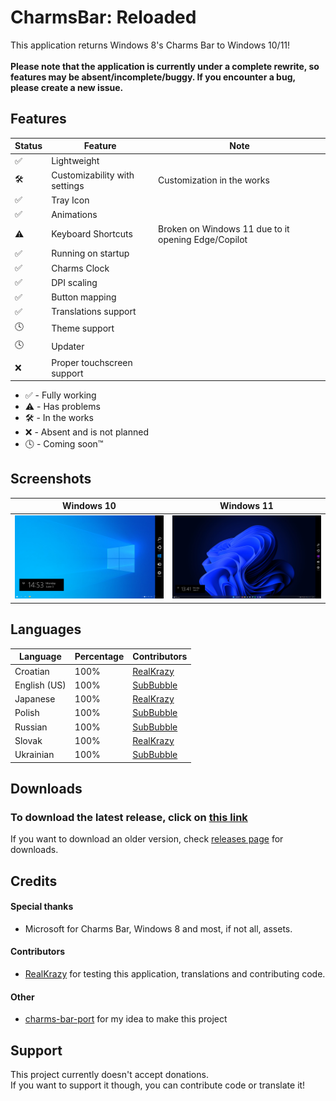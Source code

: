 # CharmsBar: Reloaded
This application returns Windows 8's Charms Bar to Windows 10/11!<br><br>
**Please note that the application is currently under a complete rewrite, so features may be absent/incomplete/buggy. If you encounter a bug, please create a new issue.**

## Features
| Status      | Feature      | Note |
| ------------- | ------------- | ------------- |
| ✅ | Lightweight |
| 🛠️ | Customizability with settings | Customization in the works |
| ✅ | Tray Icon |
| ✅ | Animations |
| ⚠️ | Keyboard Shortcuts | Broken on Windows 11 due to it opening Edge/Copilot |
| ✅ | Running on startup |
| ✅ | Charms Clock |
| ✅ | DPI scaling |
| ✅ | Button mapping |
| ✅ | Translations support |
| 🕓 | Theme support |
| 🕓 | Updater |
| ❌ | Proper touchscreen support |
- ✅ - Fully working
- ⚠️ - Has problems
- 🛠️ - In the works
- ❌ - Absent and is not planned
- 🕓 - Coming soon™

## Screenshots
| Windows 10 | Windows 11 |
| ------------- | ------------- |
| <img src="/Media/Win10Preview.png"> | <img src="/Media/Win11Preview.jpg"> |

## Languages
| Language | Percentage | Contributors |
| ------------- | ------------- | ------------- |
| Croatian | 100% | <a href="https://github.com/RealKrazy">RealKrazy</a> |
| English (US) | 100% | <a href="https://github.com/Sub-Bubble">SubBubble</a> |
| Japanese | 100% | <a href="https://github.com/RealKrazy">RealKrazy</a> |
| Polish | 100% | <a href="https://github.com/Sub-Bubble">SubBubble</a> |
| Russian | 100% | <a href="https://github.com/Sub-Bubble">SubBubble</a> |
| Slovak | 100% | <a href="https://github.com/RealKrazy">RealKrazy</a> |
| Ukrainian | 100% | <a href="https://github.com/Sub-Bubble">SubBubble</a> |

## Downloads
### **To download the latest release**, click on <a href="https://github.com/Sub-Bubble/CharmsBarReloaded/releases/latest">this link</a>

If you want to download an older version, check <a href="https://github.com/Sub-Bubble/CharmsBarReloaded/releases">releases page</a> for downloads.

## Credits
#### Special thanks
- Microsoft for Charms Bar, Windows 8 and most, if not all, assets.
#### Contributors
- <a href="https://github.com/RealKrazy">RealKrazy</a> for testing this application, translations and contributing code.
#### Other
- <a href="https://github.com/Icepenguins101/charms-bar-port">charms-bar-port</a> for my idea to make this project

## Support
This project currently doesn't accept donations.<br>If you want to support it though, you can contribute code or translate it!
